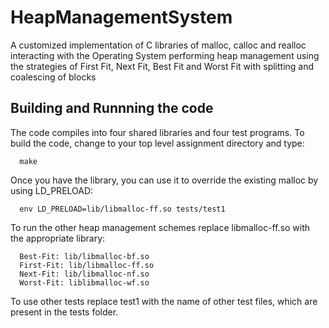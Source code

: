 # HeapManagementSystem
A customized implementation of C libraries of malloc, calloc and realloc interacting with the Operating System performing heap management using the strategies of First Fit, Next Fit, Best Fit and Worst Fit with splitting and coalescing of blocks

## Building and Runnning the code
The code compiles into four shared libraries and four test programs. To build the code, change to
your top level assignment directory and type: 

      make
Once you have the library, you can use it to override the existing malloc by using
LD_PRELOAD: 

      env LD_PRELOAD=lib/libmalloc-ff.so tests/test1

To run the other heap management schemes replace libmalloc-ff.so with the appropriate
library:


      Best-Fit: lib/libmalloc-bf.so
      First-Fit: lib/libmalloc-ff.so
      Next-Fit: lib/libmalloc-nf.so
      Worst-Fit: liblibmalloc-wf.so 
      
To use other tests replace test1 with the name of other test files, which are present in the tests folder.

